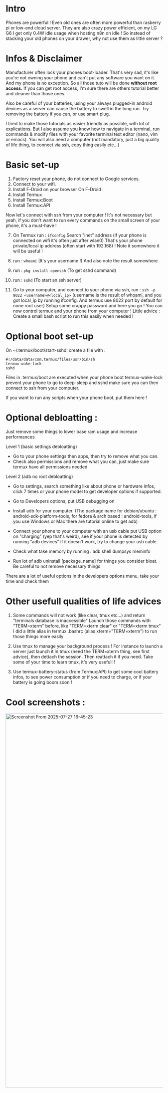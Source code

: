 # Intro
Phones are powerful ! 
Even old ones are often more powerful than rasberry pi or low-end cloud server.
They are also crazy power efficient, on my LG G6 I get only 0.4W idle usage when hosting n8n on idle !
So instead of stacking your old phones on your drawer, why not use them as little server ?

# Infos & Disclaimer

Manufacturer often lock your phones boot-loader. 
That's very sad, it's like you're not owning your phone and can't put any software you want on it.
And my phone is no exception. So all those tuto will be done **without root access.**
If you can get root access, I'm sure there are others tutorial better and cleaner than those ones.

Also be careful of your batteries, using your always plugged-in android devices as a server can cause the battery to swell in the long run. Try removing the battery if you can, or use smart plug.

I tried to make those tutorials as easier friendly as possible, with lot of explications. But I also assume you know how to navigate in a terminal, run commands & modify files with your favorite terminal text editor (nano, vim or emacs).
You will also need a computer (not mandatory, just a big quality of life thing, to connect via ssh, copy thing easily etc...)

# Basic set-up

1) Factory reset your phone, do not connect to Google services.
2) Connect to your wifi.
3) Install F-Droid on your browser
On F-Droid :
4) Install Termux
5) Install Termux:Boot
6) Install Termux:API

Now let's connect with ssh from your computer !
It's not necessary but yeah, if you don't want to run every commands on the small screen of your phone, it's a must-have ! 

7) On Termux run :
``ifconfig``
Search "inet" address (if your phone is connected on wifi it's often just after wlan0)
That's your phone private/local ip address (often start with 192.168) !
Note it somewhere it will be useful !

8) run : ``whoami`` (It's your username !) And also note the result somewhere
9) run : ``pkg install openssh`` (To get sshd command)
10) run : ``sshd`` (To start an ssh server)
11) Go to your computer, and connect to your phone via ssh, run :
``ssh -p 8022 <username>@<local_ip>``
(username is the result of whoami, and you got local_ip by running ifconfig. And termux use 8022 port by default for none root user)
Setup some crappy password and here you go ! You can now control termux and your phone from your computer !
Little advice : Create a small bash script to run this easily when needed !

# Optional boot set-up

On 
~/.termux/boot/start-sshd:
create a file with :
```
#!/data/data/com.termux/files/usr/bin/sh
termux-wake-lock
sshd
```
Files in .termux/boot are executed when your phone boot
termux-wake-lock prevent your phone to go to deep-sleep
and sshd make sure you can then connect to ssh from your computer.

If you want to run any scripts when your phone boot, put them here !

# Optional debloatting : 
Just remove some things to lower base ram usage and increase performances

Level 1 (basic settings debloatting)

- Go to your phone settings then apps, then try to remove what you can.
- Check also permissions and remove what you can, just make sure termux have all permissions needed

Level 2 (adb no root debloatting)

- Go to settings, search something like about phone or hardware infos, click 7 times or your phone model to get developer options if supported.
- Go to Developers options, put USB debugging on
- Install adb for your computer. 
(The package name for debian/ubuntu : android-sdk-platform-tools, for fedora & arch based : android-tools, if you use Windows or Mac there are tutorial online to get adb)

- Connect your phone to your computer with an usb cable put USB option on "charging" (yep that's weird), see if your phone is detected by running "adb devices" if it doesn't work, try to change your usb cable.

- Check what take memory by running : adb shell dumpsys meminfo
- Run lot of adb uninstall [package_name] for things you consider bloat. Be careful to not remove necessary things

There are a lot of useful options in the developers options menu, take your time and check them

# Other usefull qualities of life advices

1) Some commands will not work (like clear, tmux etc...) and return "terminals database is inaccessible"
Launch those commands with "TERM=xterm" before, like "TERM=xterm clear" or "TERM=xterm tmux"
I did a little alias in termux .bashrc (alias xterm="TERM=xterm") to run those things more easily

2) Use tmux to manage your background process ! 
For instance to launch a server just launch it in tmux (need the TERM=xterm thing, see first advice), then dettach the session. Then reattach it if you need.
Take some of your time to learn tmux, it's very usefull !

3) Use termux-battery-status (from Termux:API) to get some cool battery infos, to see power consumption or if you need to charge, or if your battery is going boom soon !

# Cool screenshots :

<img width="1920" height="1200" alt="Screenshot From 2025-07-27 16-45-23" src="https://github.com/user-attachments/assets/3122c85d-de92-4262-960d-543d29eadd5a" />

